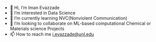 - 👋 Hi, I’m Iman Evazzade
- 👀 I’m interested in Data Science
- 🌱 I’m currently learning NVC(Nonviolent Communication)
- 💞️ I’m looking to collaborate on ML-based computational Chemical or Materials science Projects
- 📫 How to reach me i.evazzade@unl.edu

<!---
ievazzade/ievazzade is a ✨ special ✨ repository because its `README.md` (this file) appears on your GitHub profile.
You can click the Preview link to take a look at your changes.
--->
